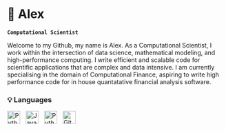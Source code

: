 # 🧿 Alex

**`Computational Scientist`**

Welcome to my Github, my name is Alex. As a Computational Scientist, I work within the intersection of data science, mathematical modeling, and high-performance computing. I write efficient and scalable code for scientific applications that are complex and data intensive. I am currently specialising in the domain of Computational Finance, aspiring to write high performance code for in house quantatative financial analysis software.

### 💡 Languages

<img align="left" alt="Python" width="30px" style="padding-right:10px;" src="https://cdn.jsdelivr.net/gh/devicons/devicon/icons/python/python-plain.svg" />
<img align="left" alt="Java" width="30px" style="padding-right:10px;" src="https://cdn.jsdelivr.net/gh/devicons/devicon/icons/java/java-original.svg"/>
<img align="left" alt="Python" width="30px" style="padding-right:10px;" src="https://cdn.jsdelivr.net/gh/devicons/devicon@latest/icons/csharp/csharp-original.svg" />                    
<img align="left" alt="GitHub" width="30px" style="padding-right:10px;" src="https://cdn.jsdelivr.net/gh/devicons/devicon@latest/icons/dart/dart-original.svg" />

<br />



<!--
**alexandrosdp/alexandrosdp** is a ✨ _special_ ✨ repository because its `README.md` (this file) appears on your GitHub profile.

Here are some ideas to get you started:

- 🔭 I’m currently working on ...
- 🌱 I’m currently learning ...
- 👯 I’m looking to collaborate on ...
- 🤔 I’m looking for help with ...
- 💬 Ask me about ...
- 📫 How to reach me: ...
- 😄 Pronouns: ...
- ⚡ Fun fact: ...
-->
